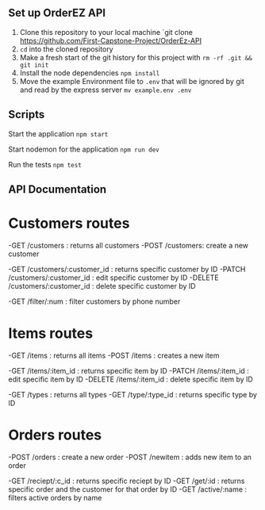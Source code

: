 
## Set up OrderEZ API

1. Clone this repository to your local machine `git clone https://github.com/First-Capstone-Project/OrderEz-API
2. `cd` into the cloned repository
3. Make a fresh start of the git history for this project with `rm -rf .git && git init`
4. Install the node dependencies `npm install`
5. Move the example Environment file to `.env` that will be ignored by git and read by the express server `mv example.env .env`


## Scripts

Start the application `npm start`

Start nodemon for the application `npm run dev`

Run the tests `npm test`

## API Documentation

# Customers routes
-GET /customers : returns all customers
-POST /customers: create a new customer

-GET /customers/:customer_id : returns specific customer by ID
-PATCH /customers/:customer_id : edit specific customer by ID
-DELETE /customers/:customer_id : delete specific customer by ID

-GET /filter/:num : filter customers by phone number

# Items routes
-GET /items : returns all items
-POST /items : creates a new item

-GET /items/:item_id : returns specific item by ID
-PATCH /items/:item_id : edit specific item by ID
-DELETE /items/:item_id : delete specific item by ID

-GET /types : returns all types
-GET /type/:type_id : returns specific type by ID

# Orders routes
-POST /orders : create a new order
-POST /newitem : adds new item to an order

-GET /reciept/:c_id : returns specific reciept by ID
-GET /get/:id : returns specific order and the customer for that order by ID
-GET /active/:name : filters active orders by name
